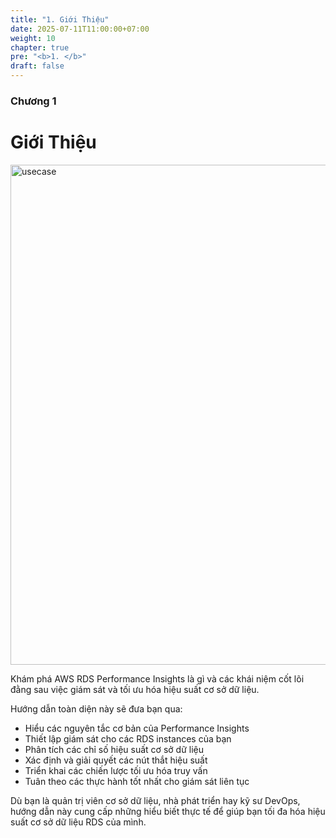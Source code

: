 ```yaml
---
title: "1. Giới Thiệu"
date: 2025-07-11T11:00:00+07:00
weight: 10
chapter: true
pre: "<b>1. </b>"
draft: false
---
```


### Chương 1

# Giới Thiệu

<img src="https://hddkhoa.github.io/AWS_Trainee/images/usecase.jpg" alt="usecase" width="800">

Khám phá AWS RDS Performance Insights là gì và các khái niệm cốt lõi đằng sau việc giám sát và tối ưu hóa hiệu suất cơ sở dữ liệu.

Hướng dẫn toàn diện này sẽ đưa bạn qua:

- Hiểu các nguyên tắc cơ bản của Performance Insights
- Thiết lập giám sát cho các RDS instances của bạn
- Phân tích các chỉ số hiệu suất cơ sở dữ liệu
- Xác định và giải quyết các nút thắt hiệu suất
- Triển khai các chiến lược tối ưu hóa truy vấn
- Tuân theo các thực hành tốt nhất cho giám sát liên tục

Dù bạn là quản trị viên cơ sở dữ liệu, nhà phát triển hay kỹ sư DevOps, hướng dẫn này cung cấp những hiểu biết thực tế để giúp bạn tối đa hóa hiệu suất cơ sở dữ liệu RDS của mình.
